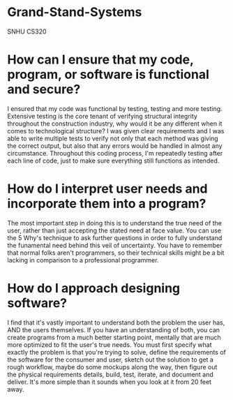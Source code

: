 # Grand-Stand-Systems
SNHU CS320
# How can I ensure that my code, program, or software is functional and secure?
I ensured that my code was functional by testing, testing and more testing. Extensive testing is the core tenant of verifying structural integrity throughout the construction industry, why would it be any different when it comes to technological structure? I was given clear requirements and I was able to write multiple tests to verify not only that each method was giving the correct output, but also that any errors would be handled in almost any circumstance. Throughout this coding process, I'm repeatedly testing after each line of code, just to make sure everything still functions as intended.
# How do I interpret user needs and incorporate them into a program?
The most important step in doing this is to understand the true need of the user, rather than just accepting the stated need at face value. You can use the 5 Why's technique to ask further questions in order to fully understand the funamental need behind this veil of uncertainty. You have to remember that normal folks aren't programmers, so their technical skills might be a bit lacking in comparison to a professional programmer.
# How do I approach designing software?
I find that it's vastly important to understand both the problem the user has, AND the users themselves. If you have an understanding of both, you can create programs from a much better starting point, mentally that are much more optimized to fit the user's true needs. You must first specify what exactly the problem is that you're trying to solve, define the requirements of the software for the consumer and user, sketch out the solution to get a rough workflow, maybe do some mockups along the way, then figure out the physical requirements details, build, test, iterate, and document and deliver. It's more simple than it sounds when you look at it from 20 feet away.
